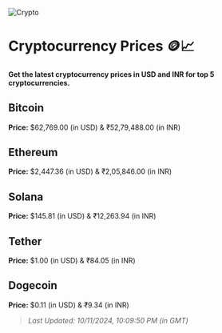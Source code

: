 
![Crypto](https://www.techguide.com.au/wp-content/uploads/2020/11/crypto3.jpeg)

# Cryptocurrency Prices 🪙📈

#### Get the latest cryptocurrency prices in USD and INR for top 5 cryptocurrencies.

## Bitcoin

**Price:** $62,769.00 (in USD) & ₹52,79,488.00 (in INR)

## Ethereum

**Price:** $2,447.36 (in USD) & ₹2,05,846.00 (in INR)

## Solana

**Price:** $145.81 (in USD) & ₹12,263.94 (in INR)

## Tether

**Price:** $1.00 (in USD) & ₹84.05 (in INR)

## Dogecoin

**Price:** $0.11 (in USD) & ₹9.34 (in INR)

> _Last Updated: 10/11/2024, 10:09:50 PM (in GMT)_
